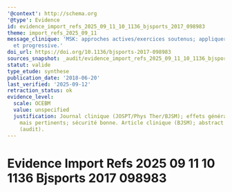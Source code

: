 ```yaml
---
'@context': http://schema.org
'@type': Evidence
id: evidence_import_refs_2025_09_11_10_1136_bjsports_2017_098983
theme: import_refs_2025_09_11
message_clinique: 'MSK: approches actives/exercices soutenus; appliquer de façon individualisée
  et progressive.'
doi_url: https://doi.org/10.1136/bjsports-2017-098983
sources_snapshot: _audit/evidence_import_refs_2025_09_11_10_1136_bjsports_2017_098983.json
statut: valide
type_etude: synthese
publication_date: '2018-06-20'
last_verified: '2025-09-12'
retraction_status: ok
evidence_level:
  scale: OCEBM
  value: unspecified
  justification: Journal clinique (JOSPT/Phys Ther/BJSM); effets généralement modestes
    mais pertinents; sécurité bonne. Article clinique (BJSM); abstract non trouvé
    (audit).
---
```

# Evidence Import Refs 2025 09 11 10 1136 Bjsports 2017 098983

